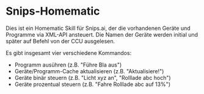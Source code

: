 # Snips-Homematic
Dies ist ein Homematic Skill für Snips.ai, der die vorhandenen Geräte und Programme via XML-API ansteuert. Die Namen der Geräte werden initial und später auf Befehl von der CCU ausgelesen.

Es gibt insgesamt vier verschiedene Kommandos:
- Programm ausühren (z.B. "Führe Bla aus")
- Geräte/Programm-Cache aktualisieren (z.B. "Aktualisiere!")
- Geräte binär steuern (z.B. "Licht xyz an", "Rolllade abc hoch")
- Geräte prozentual steuern (z.B. "Fahre Rolllade abc auf 13%")
